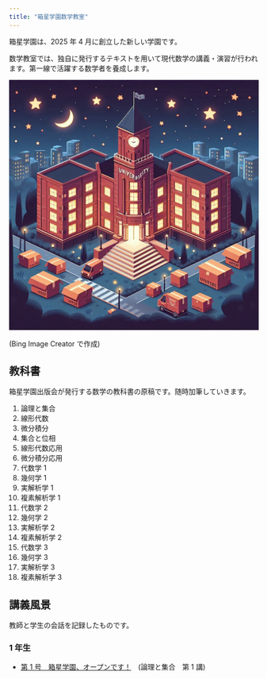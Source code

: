 ```yaml
---
title: "箱星学園数学教室"
---
```


箱星学園は、2025 年 4 月に創立した新しい学園です。

数学教室では、独自に発行するテキストを用いて現代数学の講義・演習が行われます。第一線で活躍する数学者を養成します。

![](./gakuen.png)

(Bing Image Creator で作成)

## 教科書

箱星学園出版会が発行する数学の教科書の原稿です。随時加筆していきます。

1. 論理と集合
2. 線形代数
3. 微分積分
4. 集合と位相
5. 線形代数応用
6. 微分積分応用
7. 代数学 1
8. 幾何学 1
9. 実解析学 1
10. 複素解析学 1
11. 代数学 2
12. 幾何学 2
13. 実解析学 2
14. 複素解析学 2
15. 代数学 3
16. 幾何学 3
17. 実解析学 3
18. 複素解析学 3

## 講義風景

教師と学生の会話を記録したものです。

### 1 年生

- [第 1 号　箱星学園、オープンです！](./lecture/1-1.pdf)　(論理と集合　第 1 講)
